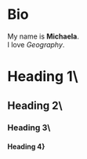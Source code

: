 # Bio
My name is **Michaela**.\
I love *Geography*.

# Heading 1\
## Heading 2\
### Heading 3\
#### Heading 4}